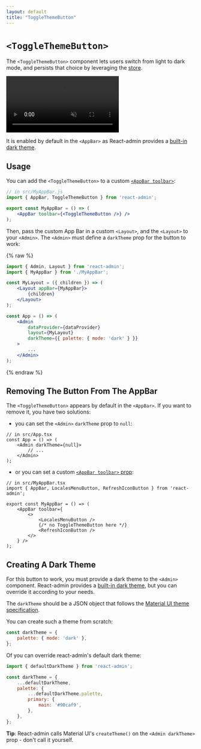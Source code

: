 ```yaml
---
layout: default
title: "ToggleThemeButton"
---
```


# `<ToggleThemeButton>`

The `<ToggleThemeButton>` component lets users switch from light to dark mode, and persists that choice by leveraging the [store](./Store.md).

<video controls autoplay playsinline muted loop>
  <source src="./img/ToggleThemeButton.webm" type="video/webm"/>
  <source src="./img/ToggleThemeButton.mp4" type="video/mp4"/>
  Your browser does not support the video tag.
</video>

It is enabled by default in the `<AppBar>` as React-admin provides a [built-in dark theme](./AppTheme.md#default).  

## Usage

You can add the `<ToggleThemeButton>` to a custom [`<AppBar toolbar>`](./AppBar.md#toolbar):

```jsx
// in src/MyAppBar.js
import { AppBar, ToggleThemeButton } from 'react-admin';

export const MyAppBar = () => (
    <AppBar toolbar={<ToggleThemeButton />} />
);
```

Then, pass the custom App Bar in a custom `<Layout>`, and the `<Layout>` to your `<Admin>`. The `<Admin>` must define a `darkTheme` prop for the button to work:

{% raw %}
```jsx
import { Admin, Layout } from 'react-admin';
import { MyAppBar } from './MyAppBar';

const MyLayout = ({ children }) => (
    <Layout appBar={MyAppBar}>
        {children}
    </Layout>
);

const App = () => (
    <Admin
        dataProvider={dataProvider}
        layout={MyLayout} 
        darkTheme={{ palette: { mode: 'dark' } }}
    >
        ...
    </Admin>
);
```
{% endraw %}

## Removing The Button From The AppBar

The `<ToggleThemeButton>` appears by default in the `<AppBar>`. If you want to remove it, you have two solutions:

- you can set the `<Admin>` `darkTheme` prop to `null`:

```tsx
// in src/App.tsx
const App = () => (
    <Admin darkTheme={null}>
        // ...
    </Admin>
);
``` 

- or you can set a custom [`<AppBar toolbar>` prop](./AppBar.md#toolbar):

```tsx
// in src/MyAppBar.tsx
import { AppBar, LocalesMenuButton, RefreshIconButton } from 'react-admin';

export const MyAppBar = () => (
    <AppBar toolbar={
        <>
            <LocalesMenuButton />
            {/* no ToggleThemeButton here */}
            <RefreshIconButton />
        </>
    } />
);
```

## Creating A Dark Theme

For this button to work, you must provide a dark theme to the `<Admin>` component. React-admin provides a [built-in dark theme](./AppTheme.md#default), but you can override it according to your needs.

The `darkTheme` should be a JSON object that follows the [Material UI theme specification](https://material-ui.com/customization/theming/).

You can create such a theme from scratch:

```jsx
const darkTheme = {
    palette: { mode: 'dark' },
};
```

Of you can override react-admin's default dark theme:

```jsx
import { defaultDarkTheme } from 'react-admin';

const darkTheme = {
    ...defaultDarkTheme,
    palette: {
        ...defaultDarkTheme.palette,
        primary: {
            main: '#90caf9',
        },
    },
};
```

**Tip**: React-admin calls Material UI's `createTheme()` on the `<Admin darkTheme>` prop - don't call it yourself. 

